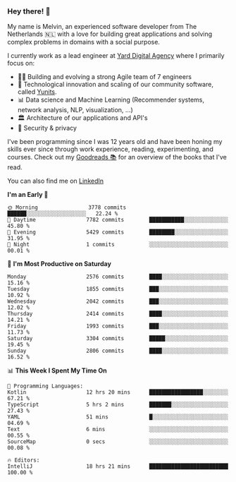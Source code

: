 ### Hey there! 👋

My name is Melvin, an experienced software developer from The Netherlands 🇳🇱 with a love for building great applications and solving complex problems in domains with a social purpose. 

I currently work as a lead engineer at [Yard Digital Agency](https://github.com/yardinternet) where I primarily focus on:

* 👏🏼 Building and evolving a strong Agile team of 7 engineers
* 🚀 Technological innovation and scaling of our community software, called [Yunits](https://www.yunits.com/).
* 📊 Data science and Machine Learning (Recommender systems, network analysis, NLP, visualization, ...)
* 🏛 Architecture of our applications and API's
* 🔐 Security & privacy

I've been programming since I was 12 years old and have been honing my skills ever since through work experience, reading, experimenting, and courses.
Check out my [Goodreads 📚](https://goodreads.com/melvinkoopmans) for an overview of the books that I've read. 

You can also find me on [LinkedIn](https://www.linkedin.com/in/melvinkoopmans)

<!--START_SECTION:waka-->
**I'm an Early 🐤** 

```text
🌞 Morning                3778 commits        ██████░░░░░░░░░░░░░░░░░░░   22.24 % 
🌆 Daytime                7782 commits        ███████████░░░░░░░░░░░░░░   45.80 % 
🌃 Evening                5429 commits        ████████░░░░░░░░░░░░░░░░░   31.95 % 
🌙 Night                  1 commits           ░░░░░░░░░░░░░░░░░░░░░░░░░   00.01 % 
```
📅 **I'm Most Productive on Saturday** 

```text
Monday                   2576 commits        ████░░░░░░░░░░░░░░░░░░░░░   15.16 % 
Tuesday                  1855 commits        ███░░░░░░░░░░░░░░░░░░░░░░   10.92 % 
Wednesday                2042 commits        ███░░░░░░░░░░░░░░░░░░░░░░   12.02 % 
Thursday                 2414 commits        ████░░░░░░░░░░░░░░░░░░░░░   14.21 % 
Friday                   1993 commits        ███░░░░░░░░░░░░░░░░░░░░░░   11.73 % 
Saturday                 3304 commits        █████░░░░░░░░░░░░░░░░░░░░   19.45 % 
Sunday                   2806 commits        ████░░░░░░░░░░░░░░░░░░░░░   16.52 % 
```


📊 **This Week I Spent My Time On** 

```text
💬 Programming Languages: 
Kotlin                   12 hrs 20 mins      █████████████████░░░░░░░░   67.21 % 
TypeScript               5 hrs 2 mins        ███████░░░░░░░░░░░░░░░░░░   27.43 % 
YAML                     51 mins             █░░░░░░░░░░░░░░░░░░░░░░░░   04.69 % 
Text                     6 mins              ░░░░░░░░░░░░░░░░░░░░░░░░░   00.55 % 
SourceMap                0 secs              ░░░░░░░░░░░░░░░░░░░░░░░░░   00.08 % 

🔥 Editors: 
IntelliJ                 18 hrs 21 mins      █████████████████████████   100.00 % 
```


<!--END_SECTION:waka-->
